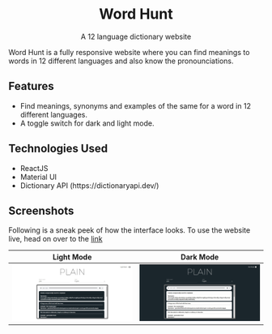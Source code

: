 
<h1 align="center">
  <a>Word Hunt</a>
</h1>

<p align="center">
A 12 language dictionary website 
</p>

Word Hunt is a fully responsive website where you can find meanings to words in 12 different languages and also know the pronounciations.

<h2>Features</h2> 
 <ul>
  <li>
    Find meanings, synonyms and examples of the same for a word in 12 different languages. 
  </li>
<li>
    A toggle switch for dark and light mode.
  </li>

 
  </ul>
  
<h2>Technologies Used</h2> 
 <ul>
  <li>
    ReactJS
  </li>
  <li>
    Material UI
  </li>
  <li>
    Dictionary API (https://dictionaryapi.dev/)
  </li>
  </ul>
  
<h2>  Screenshots </h2>

Following is a sneak peek of how the interface looks. To use the website live, head on over to the [link](https://wordshunt.netlify.app/)

| Light Mode                               | Dark Mode                             |
| ------------------------------------ | ------------------------------------ |
| ![](https://github.com/khalatevarun/WordHunt/blob/main/screenshots/lightmode.jpg) | ![](https://github.com/khalatevarun/WordHunt/blob/main/screenshots/darkmode.jpg) |




  












